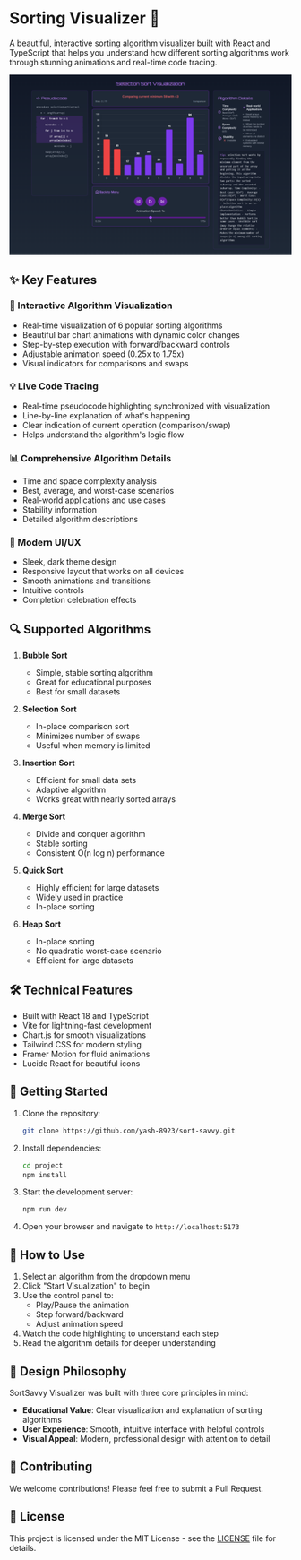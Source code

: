 # Sorting Visualizer 🚀

A beautiful, interactive sorting algorithm visualizer built with React and TypeScript that helps you understand how different sorting algorithms work through stunning animations and real-time code tracing.

![Sorting Visualizer](output.png)

## ✨ Key Features

### 🎯 Interactive Algorithm Visualization
- Real-time visualization of 6 popular sorting algorithms
- Beautiful bar chart animations with dynamic color changes
- Step-by-step execution with forward/backward controls
- Adjustable animation speed (0.25x to 1.75x)
- Visual indicators for comparisons and swaps

### 💡 Live Code Tracing
- Real-time pseudocode highlighting synchronized with visualization
- Line-by-line explanation of what's happening
- Clear indication of current operation (comparison/swap)
- Helps understand the algorithm's logic flow

### 📊 Comprehensive Algorithm Details
- Time and space complexity analysis
- Best, average, and worst-case scenarios
- Real-world applications and use cases
- Stability information
- Detailed algorithm descriptions

### 🎨 Modern UI/UX
- Sleek, dark theme design
- Responsive layout that works on all devices
- Smooth animations and transitions
- Intuitive controls
- Completion celebration effects

## 🔍 Supported Algorithms

1. **Bubble Sort**
   - Simple, stable sorting algorithm
   - Great for educational purposes
   - Best for small datasets

2. **Selection Sort**
   - In-place comparison sort
   - Minimizes number of swaps
   - Useful when memory is limited

3. **Insertion Sort**
   - Efficient for small data sets
   - Adaptive algorithm
   - Works great with nearly sorted arrays

4. **Merge Sort**
   - Divide and conquer algorithm
   - Stable sorting
   - Consistent O(n log n) performance

5. **Quick Sort**
   - Highly efficient for large datasets
   - Widely used in practice
   - In-place sorting

6. **Heap Sort**
   - In-place sorting
   - No quadratic worst-case scenario
   - Efficient for large datasets

## 🛠️ Technical Features

- Built with React 18 and TypeScript
- Vite for lightning-fast development
- Chart.js for smooth visualizations
- Tailwind CSS for modern styling
- Framer Motion for fluid animations
- Lucide React for beautiful icons

## 🚀 Getting Started

1. Clone the repository:
   ```bash
   git clone https://github.com/yash-8923/sort-savvy.git
   ```

2. Install dependencies:
   ```bash
   cd project
   npm install
   ```

3. Start the development server:
   ```bash
   npm run dev
   ```

4. Open your browser and navigate to `http://localhost:5173`

## 🎯 How to Use

1. Select an algorithm from the dropdown menu
2. Click "Start Visualization" to begin
3. Use the control panel to:
   - Play/Pause the animation
   - Step forward/backward
   - Adjust animation speed
4. Watch the code highlighting to understand each step
5. Read the algorithm details for deeper understanding

## 🎨 Design Philosophy

SortSavvy Visualizer was built with three core principles in mind:
- **Educational Value**: Clear visualization and explanation of sorting algorithms
- **User Experience**: Smooth, intuitive interface with helpful controls
- **Visual Appeal**: Modern, professional design with attention to detail

## 🤝 Contributing

We welcome contributions! Please feel free to submit a Pull Request.

## 📝 License

This project is licensed under the MIT License - see the [LICENSE](LICENSE) file for details.


